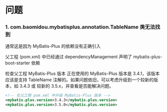 # 问题

### 1. com.baomidou.mybatisplus.annotation.TableName 类无法找到

通常这是因为 MyBatis-Plus 的依赖没有正确引入

父工程 (pom.xml) 中已经通过 dependencyManagement 声明了 mybatis-plus-boot-starter 依赖

检查父工程 MyBatis-Plus 版本
正在使用的 MyBatis-Plus 版本是 3.4.1，该版本应该是支持 TableName 注解的。如果问题依旧，可以考虑升级到一个较新的版本，如 3.4.3 或 较新的 3.5.x，并查看是否能解决问题。

```xml 
<!-- 在父工程 pom.xml 中升级 MyBatis-Plus 版本 -->
<mybatis.plus.version>3.4.3</mybatis.plus.version>
<mybatis.plus.version>3.5.0</mybatis.plus.version>
```
